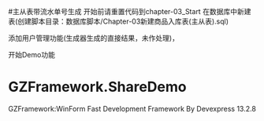#主从表带流水单号生成
开始前请重置代码到chapter-03_Start
在数据库中新建表(创建脚本目录：数据库脚本/Chapter-03新建商品入库表(主从表).sql)


添加用户管理功能(生成器生成的直接结果，未作处理)，

开始Demo功能

# GZFramework.ShareDemo
GZFramework:WinForm Fast Development Framework By Devexpress 13.2.8

